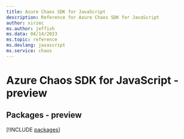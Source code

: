 ```yaml
---
title: Azure Chaos SDK for JavaScript
description: Reference for Azure Chaos SDK for JavaScript
author: xirzec
ms.author: jeffish
ms.data: 04/14/2023
ms.topic: reference
ms.devlang: javascript
ms.service: chaos
---
```

# Azure Chaos SDK for JavaScript - preview
## Packages - preview
[!INCLUDE [packages](chaos-index.md)]